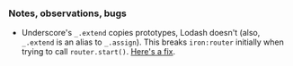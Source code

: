 ### Notes, observations, bugs

- Underscore's `_.extend` copies prototypes, Lodash doesn't (also, `_.extend` is an alias to `_.assign`). This breaks `iron:router` initially when trying to call `router.start()`. [Here's a fix](https://github.com/rclai/iron-router/commit/179e6492b74010dc97707ef6f3d5409e10580fad).
